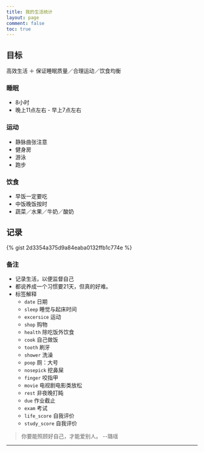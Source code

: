 ```yaml
---
title: 我的生活统计
layout: page
comment: false
toc: true
---
```


## 目标
高效生活 ＋ 保证睡眠质量／合理运动／饮食均衡

### 睡眠
* 8小时
* 晚上11点左右 - 早上7点左右

### 运动
* 静脉曲张注意
* 健身房
* 游泳
* 跑步

### 饮食
* 早饭一定要吃
* 中饭晚饭按时
* 蔬菜／水果／牛奶／酸奶


## 记录
{% gist 2d3354a375d9a84eaba0132ffb1c774e %}

### 备注
* 记录生活，以便监督自己
* 都说养成一个习惯要21天，但真的好难。
* 标签解释
  - `date` 日期
  - `sleep` 睡觉与起床时间
  - `excersice` 运动
  - `shop` 购物
  - `health` 除吃饭外饮食
  - `cook` 自己做饭
  - `tooth` 刷牙
  - `shower` 洗澡
  - `poop` 厕：大号
  - `nosepick` 挖鼻屎
  - `finger` 咬指甲
  - `movie` 电视剧电影类放松
  - `rest` 非夜晚打盹
  - `due` 作业截止
  - `exam` 考试
  - `life_score` 自我评价
  - `study_score` 自我评价


> 你要能照顾好自己，才能爱别人。 --璐瑶

---

